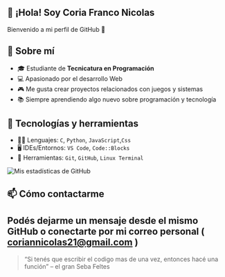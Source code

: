 ## 👋 ¡Hola! Soy Coria Franco Nicolas 

Bienvenido a mi perfil de GitHub 🚀

## 📌 Sobre mí

- 🎓 Estudiante de **Tecnicatura en Programación**
- 💻 Apasionado por el desarrollo Web
- 🎮 Me gusta crear proyectos relacionados con juegos y sistemas
- 📚 Siempre aprendiendo algo nuevo sobre programación y tecnología

## 💼 Tecnologías y herramientas

- 👨‍💻 Lenguajes: `C`, `Python`, `JavaScript`,`Css`
- 🖥️ IDEs/Entornos: `VS Code`, `Code::Blocks`
- 🔧 Herramientas: `Git`, `GitHub`, `Linux Terminal`

![Mis estadísticas de GitHub](https://github-readme-stats.vercel.app/api?username=NekoBamBam&show_icons=true&theme=radical)

## 📫 Cómo contactarme

Podés dejarme un mensaje desde el mismo GitHub o conectarte por mi correo personal ( coriannicolas21@gmail.com )
---

> “Si tenés que escribir el codigo mas de una vez, entonces hacé una función” – el gran Seba Feltes

